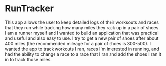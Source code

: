 # RunTracker
This app allows the user to keep detailed logs of their worksouts and races that they run while tracking how many miles they rack up in a pair of shoes.
I am a runner myself and I wanted to build an application that was practical and useful and also easy to use. I try to get a new pair of shoes after about 400 miles (the recommended mileage for a pair of shoes is 300-500). I wanted the app to track workouts I ran, races I'm interested in running, and had the ability to change a race to a race that I ran and add the shoes I ran it in to track those miles.
